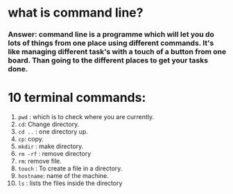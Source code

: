 # what is command line?
### Answer: command line is a programme which will let you do lots of things from one place using different commands. It's like managing different task's with a touch of a button from one board. Than going to the different places to get your tasks done.

# 10 terminal commands:
1. `pwd`  : which is to check where you are currently.
2. `cd`: Change directory.
3. `cd ..` : one directory up.
4. `cp`: copy.
5. `mkdir` : make directory.
6. `rm -rf`  :  remove directory
7. `rm`: remove file.
8. `touch` : To create a file in a directory.
9. `hostname`: name of the machine.
10. `ls` : lists the files inside the directory
